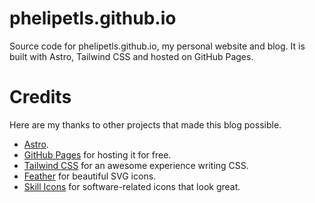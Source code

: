 # phelipetls.github.io

Source code for phelipetls.github.io, my personal website and blog. It is built
with Astro, Tailwind CSS and hosted on GitHub Pages.

# Credits

Here are my thanks to other projects that made this blog possible.

- [Astro](https://astro.build/).
- [GitHub Pages](https://pages.github.com/) for hosting it for free.
- [Tailwind CSS](https://tailwindcss.com/) for an awesome experience writing
  CSS.
- [Feather](https://feathericons.com/) for beautiful SVG icons.
- [Skill Icons](https://github.com/tandpfun/skill-icons) for software-related
  icons that look great.
